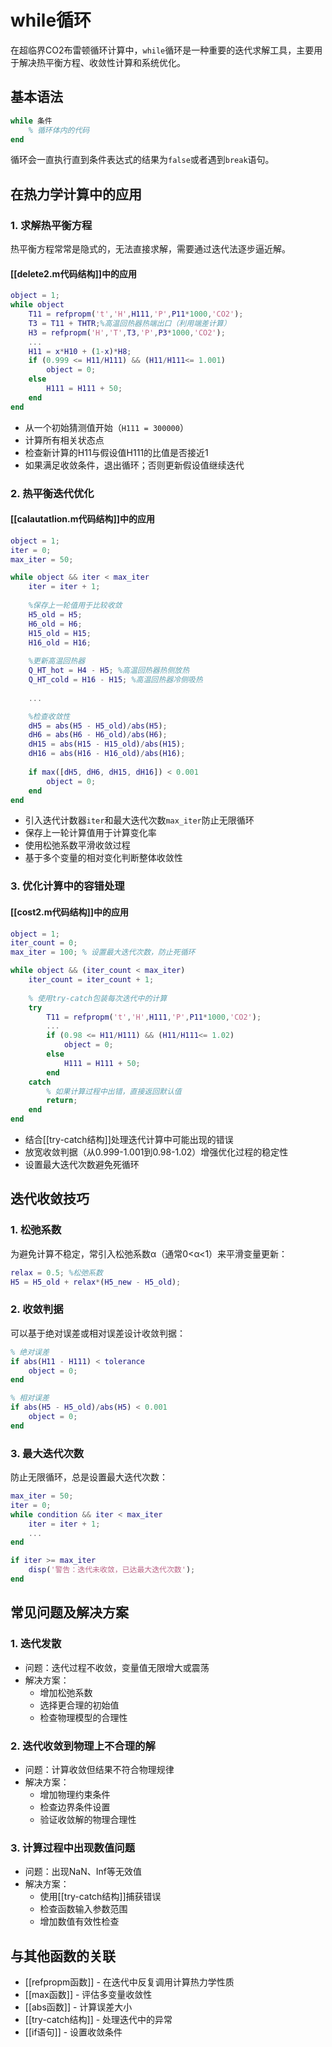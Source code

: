 # while循环

在超临界CO2布雷顿循环计算中，`while`循环是一种重要的迭代求解工具，主要用于解决热平衡方程、收敛性计算和系统优化。

## 基本语法

```matlab
while 条件
    % 循环体内的代码
end
```

循环会一直执行直到条件表达式的结果为`false`或者遇到`break`语句。

## 在热力学计算中的应用

### 1. 求解热平衡方程

热平衡方程常常是隐式的，无法直接求解，需要通过迭代法逐步逼近解。

#### [[delete2.m代码结构]]中的应用
```matlab
object = 1;
while object
    T11 = refpropm('t','H',H111,'P',P11*1000,'CO2');
    T3 = T11 + THTR;%高温回热器热端出口（利用端差计算）
    H3 = refpropm('H','T',T3,'P',P3*1000,'CO2');
    ...
    H11 = x*H10 + (1-x)*H8;
    if (0.999 <= H11/H111) && (H11/H111<= 1.001)
        object = 0;
    else
        H111 = H111 + 50;
    end
end
```
- 从一个初始猜测值开始（`H111 = 300000`）
- 计算所有相关状态点
- 检查新计算的H11与假设值H111的比值是否接近1
- 如果满足收敛条件，退出循环；否则更新假设值继续迭代

### 2. 热平衡迭代优化

#### [[calautatlion.m代码结构]]中的应用
```matlab
object = 1;
iter = 0;
max_iter = 50;

while object && iter < max_iter
    iter = iter + 1;
    
    %保存上一轮值用于比较收敛
    H5_old = H5;
    H6_old = H6;
    H15_old = H15;
    H16_old = H16;
    
    %更新高温回热器
    Q_HT_hot = H4 - H5; %高温回热器热侧放热
    Q_HT_cold = H16 - H15; %高温回热器冷侧吸热
    
    ...

    %检查收敛性
    dH5 = abs(H5 - H5_old)/abs(H5);
    dH6 = abs(H6 - H6_old)/abs(H6);
    dH15 = abs(H15 - H15_old)/abs(H15);
    dH16 = abs(H16 - H16_old)/abs(H16);
    
    if max([dH5, dH6, dH15, dH16]) < 0.001
        object = 0;
    end
end
```
- 引入迭代计数器`iter`和最大迭代次数`max_iter`防止无限循环
- 保存上一轮计算值用于计算变化率
- 使用松弛系数平滑收敛过程
- 基于多个变量的相对变化判断整体收敛性

### 3. 优化计算中的容错处理

#### [[cost2.m代码结构]]中的应用
```matlab
object = 1;
iter_count = 0;
max_iter = 100; % 设置最大迭代次数，防止死循环

while object && (iter_count < max_iter)
    iter_count = iter_count + 1;
    
    % 使用try-catch包装每次迭代中的计算
    try
        T11 = refpropm('t','H',H111,'P',P11*1000,'CO2');
        ...
        if (0.98 <= H11/H111) && (H11/H111<= 1.02)
            object = 0;
        else
            H111 = H111 + 50;
        end
    catch
        % 如果计算过程中出错，直接返回默认值
        return;
    end
end
```
- 结合[[try-catch结构]]处理迭代计算中可能出现的错误
- 放宽收敛判据（从0.999-1.001到0.98-1.02）增强优化过程的稳定性
- 设置最大迭代次数避免死循环

## 迭代收敛技巧

### 1. 松弛系数
为避免计算不稳定，常引入松弛系数α（通常0<α<1）来平滑变量更新：
```matlab
relax = 0.5; %松弛系数
H5 = H5_old + relax*(H5_new - H5_old);
```

### 2. 收敛判据
可以基于绝对误差或相对误差设计收敛判据：
```matlab
% 绝对误差
if abs(H11 - H111) < tolerance
    object = 0;
end

% 相对误差
if abs(H5 - H5_old)/abs(H5) < 0.001
    object = 0;
end
```

### 3. 最大迭代次数
防止无限循环，总是设置最大迭代次数：
```matlab
max_iter = 50;
iter = 0;
while condition && iter < max_iter
    iter = iter + 1;
    ...
end

if iter >= max_iter
    disp('警告：迭代未收敛，已达最大迭代次数');
end
```

## 常见问题及解决方案

### 1. 迭代发散
- 问题：迭代过程不收敛，变量值无限增大或震荡
- 解决方案：
  - 增加松弛系数
  - 选择更合理的初始值
  - 检查物理模型的合理性

### 2. 迭代收敛到物理上不合理的解
- 问题：计算收敛但结果不符合物理规律
- 解决方案：
  - 增加物理约束条件
  - 检查边界条件设置
  - 验证收敛解的物理合理性

### 3. 计算过程中出现数值问题
- 问题：出现NaN、Inf等无效值
- 解决方案：
  - 使用[[try-catch结构]]捕获错误
  - 检查函数输入参数范围
  - 增加数值有效性检查

## 与其他函数的关联
- [[refpropm函数]] - 在迭代中反复调用计算热力学性质
- [[max函数]] - 评估多变量收敛性
- [[abs函数]] - 计算误差大小
- [[try-catch结构]] - 处理迭代中的异常
- [[if语句]] - 设置收敛条件 